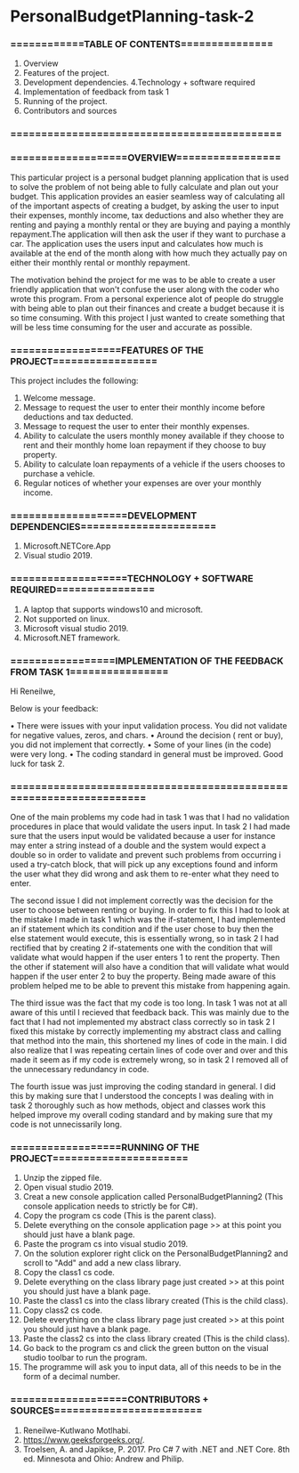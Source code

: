 # PersonalBudgetPlanning-task-2
### ============TABLE OF CONTENTS===============

1. Overview
2. Features of the project.
3. Development dependencies.
4.Technology + software required
5. Implementation of feedback from task 1
6. Running of the project.
7. Contributors and sources

### ============================================


### ===================OVERVIEW=================

This particular project is a personal budget planning application that is used to solve the problem of not being able to fully calculate and plan out your budget. This application provides an easier seamless way of calculating all of the important aspects of creating a budget, by asking the user to input their expenses, monthly income, tax deductions and also whether they are renting and paying a monthly rental or they are buying and paying a monthly repayment.The application will then ask the user if they want to purchase a car. The application uses the users input and calculates how much is available at the end of the month along with how much they actually pay on either their monthly rental or monthly repayment.

The motivation behind the project for me was to be able to create a user friendly application that won't confuse the user along with the coder who wrote this program. From a personal experience alot of people do struggle with being able to plan out their finances and create a budget because it is so time consuming. With this project I just wanted to create something that will be less time consuming for the user and accurate as possible.



### ==================FEATURES OF THE PROJECT=================

This project includes the following:

1. Welcome message.
2. Message to request the user to enter their monthly income before deductions and tax deducted.
3. Message to request the user to enter their monthly expenses.
4. Ability to calculate the users monthly money available if they choose to rent and their monthly home loan repayment if they choose to buy property.
5. Ability to calculate loan repayments of a vehicle if the users chooses to purchase a vehicle.
6. Regular notices of whether your expenses are over your monthly income.


### ===================DEVELOPMENT DEPENDENCIES======================

1. Microsoft.NETCore.App
2. Visual studio 2019.



### ===================TECHNOLOGY + SOFTWARE REQUIRED================
1. A laptop that supports windows10 and microsoft.
2. Not supported on linux.
3. Microsoft visual studio 2019.
4. Microsoft.NET framework.



### =================IMPLEMENTATION OF THE FEEDBACK FROM TASK 1================

Hi Reneilwe,

Below is your feedback:

•	There were issues with your input validation process. You did not validate for negative values, zeros, and chars.
•	Around the decision ( rent or buy), you did not implement that correctly.
•	Some of your lines (in the code) were very long.
•	The coding standard in general must be improved.
Good luck for task 2.
### ===================================================================

One of the main problems my code had in task 1 was that I had no validation procedures in place that would validate the users input. In task 2 I had made sure that the users input would be validated because a user for instance may enter a string instead of a double and the system would expect a double so in order to validate and prevent such problems from occurring i used a try-catch block, that will pick up any exceptions found and inform the user what they did wrong and ask them to re-enter what they need to enter. 

The second issue I did not implement correctly was the decision for the user to choose between renting or buying. In order to fix this I had to look at the mistake I made in task 1 which was the if-statement, I had implemented an if statement which its condition and if the user chose to buy then the else statement would execute, this is essentially wrong, so in task 2 I had rectified that by creating 2 if-statements one with the condition that will validate what would happen if the user enters 1 to rent the property. Then the other if statement will also have a condition that will validate what would happen if the user enter 2 to buy the property. Being made aware of this problem helped me to be able to prevent this mistake from happening again.

The third issue was the fact that my code is too long. In task 1 was not at all aware of this until I recieved that feedback back. This was mainly due to the fact that I had not implemented my abstract class correctly so in task 2 I fixed this mistake by correctly implementing my abstract class and calling that method into the main, this shortened my lines of code in the main. I did also realize that I was repeating certain lines of code over and over and this made it seem as if my code is extremely wrong, so in task 2 I removed all of the unnecessary redundancy in code.

The fourth issue was just improving the coding standard in general. I did this by making sure that I understood the concepts I was dealing with in task 2 thoroughly such as how methods, object and classes work this helped improve my overall coding standard and by making sure that my code is not unnecissarily long.


### ==================RUNNING OF THE PROJECT======================

1. Unzip the zipped file.
2. Open visual studio 2019.
3. Creat a new console application called PersonalBudgetPlanning2 (This console application needs to strictly be for C#).
4. Copy the program cs code (This is the parent class).
5. Delete everything on the console application page >> at this point you should just have a blank page. 
6. Paste the program cs into visual studio 2019.
7. On the solution explorer right click on the PersonalBudgetPlanning2 and scroll to "Add" and add a new class library.
8. Copy the class1 cs code.
9. Delete everything on the class library page just created >> at this point you should just have a blank page. 
10. Paste the class1 cs into the class library created (This is the child class).
11. Copy class2 cs code. 
12. Delete everything on the class library page just created >> at this point you should just have a blank page. 
13. Paste the class2 cs into the class library created (This is the child class).
14. Go back to the program cs and click the green button on the visual studio toolbar to run the program.
15. The programme will ask you to input data, all of this needs to be in the form of a decimal number.


### ===================CONTRIBUTORS + SOURCES========================

1. Reneilwe-Kutlwano Motlhabi.
2. https://www.geeksforgeeks.org/.
3. Troelsen, A. and Japikse, P. 2017. Pro C# 7 with .NET and .NET Core. 8th ed. Minnesota and Ohio: Andrew and Philip.
